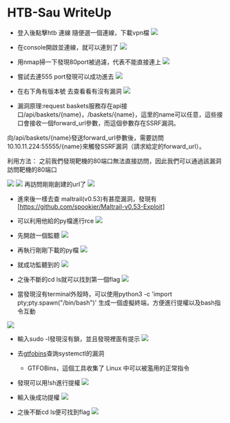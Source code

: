# HTB-Sau WriteUp
- 登入後點擊htb 連線 隨便選一個連線，下載vpn檔
![](https://hackmd.io/_uploads/ryvfjDxxT.png)

- 在console開啟並連線，就可以連到了
![](https://hackmd.io/_uploads/B1nroPeg6.png)

- 用nmap掃一下發現80port被過濾，代表不能直接連上
![](https://hackmd.io/_uploads/ry-L2PleT.png)

- 嘗試去連555 port發現可以成功進去
![](https://hackmd.io/_uploads/SkNdhwgx6.png)

- 在右下角有版本號 去查看看有沒有漏洞
![](https://hackmd.io/_uploads/SypH8eNgT.png)

- 漏洞原理:request baskets服務存在api接口/api/baskets/{name}，/baskets/{name}，這里的name可以任意，這些接口會接收一個forward_url參數，而這個參數存在SSRF漏洞。

向/api/baskets/{name}發送forward_url參數後，需要訪問10.10.11.224:55555/{name}來觸發SSRF漏洞（請求給定的forward_url）。

利用方法：
之前我們發現靶機的80端口無法直接訪問，因此我們可以通過該漏洞訪問靶機的80端口

![](https://hackmd.io/_uploads/B1TRYlVeT.png)
![](https://hackmd.io/_uploads/SJhJ5eVea.png)
再訪問剛剛創建的url了
![](https://hackmd.io/_uploads/HyJV5eElp.png)


- 進來後一樣去查 maltrail(v0.53)有甚麼漏洞，發現有[https://github.com/spookier/Maltrail-v0.53-Exploit]

- 可以利用他給的py檔進行rce
![](https://hackmd.io/_uploads/Sk6p9lNg6.png)

- 先開啟一個監聽
![](https://hackmd.io/_uploads/Bkf-hl4gp.png)

- 再執行剛剛下載的py檔
 ![](https://hackmd.io/_uploads/HywQ3eVgp.png)

- 就成功監聽到的
![](https://hackmd.io/_uploads/BJE8nl4x6.png)

- 之後不斷的cd ls就可以找到第一個flag
![](https://hackmd.io/_uploads/BkFh3xVxp.png)

- 當發現沒有terminal外殼時，可以使用python3 -c 'import pty;pty.spawn("/bin/bash")' 生成一個虛擬終端，方便進行提權以及bash指令互動

![](https://hackmd.io/_uploads/ByqjbZEga.png)

- 輸入sudo -l發現沒有鎖，並且發現裡面有提示
![](https://hackmd.io/_uploads/Syvnz-4x6.png)

- 去[gtfobins](https://gtfobins.github.io/)查詢systemctl的漏洞
    -  GTFOBins，這個工具收集了 Linux 中可以被濫用的正常指令

- 發現可以用!sh進行提權
![](https://hackmd.io/_uploads/SkXx7ZEeT.png)

- 輸入後成功提權
![](https://hackmd.io/_uploads/SkbXXWNgp.png)

- 之後不斷cd ls便可找到flag
![](https://hackmd.io/_uploads/HJkP7WNep.png)


